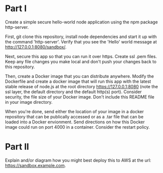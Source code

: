 # Part I

Create a simple secure hello-world node application using the npm package http-server. 

First, git clone this repository, install node dependencies and start it up with the command 'http-server'. Verify that you see the 'Hello' world message at http://127.0.0.1:8080/sandbox/.

Next, secure this app so that you can run it over https. Create ssl .pem files. Keep any file changes you make local and don't push your changes back to this repository.

Then, create a Docker image that you can distribute anywhere. Modify the Dockerfile and create a docker image that will run this app with the latest stable release of node.js at the root directory https://127.0.0.1:8080 (note the ssl layer, the default directory and the default http(s) port). Consider security, the file size of your Docker image. Don't include this README file in your image directory.

When you're done, send either the location of your image in a docker repository that can be publically accessed or as a .tar file that can be loaded into a Docker envionment. Send directions on how this Docker image could run on port 4000 in a container. Consider the restart policy.

# Part II

Explain and/or diagram how you might best deploy this to AWS at the url: https://sandbox.example.com.
